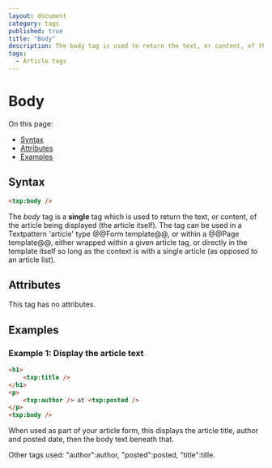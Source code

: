 ```yaml
---
layout: document
category: tags
published: true
title: "Body"
description: The body tag is used to return the text, or content, of the article being displayed (the article itself).
tags:
  - Article tags
---
```


# Body

On this page:

* [Syntax](#user-content-syntax)
* [Attributes](#user-content-attributes)
* [Examples](#user-content-examples)

## Syntax

```html
<txp:body />
```

The *body* tag is a __single__ tag which is used to return the text, or content, of the article being displayed (the article itself). The tag can be used in a Textpattern 'article' type @@Form template@@, or within a @@Page template@@, either wrapped within a given article tag, or directly in the template itself so long as the context is with a single article (as opposed to an article list).

## Attributes

This tag has no attributes.

## Examples

### Example 1: Display the article text

```html
<h1>
    <txp:title />
</h1>
<p>
    <txp:author /> at <txp:posted />
</p>
<txp:body />
```

When used as part of your article form, this displays the article title, author and posted date, then the body text beneath that.

Other tags used: "author":author, "posted":posted, "title":title.
